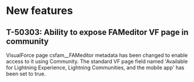 # New features

## T-50303: Ability to expose FAMeditor VF page in community

VisualForce page csfam__FAMeditor metadata has been changed to enable access to it using Community. The standard VF page field named 'Available for Lightning Experience, Lightning Communities, and the mobile app' has been set to true.